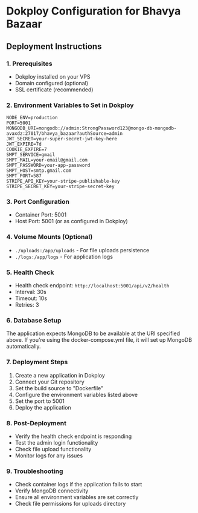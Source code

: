 # Dokploy Configuration for Bhavya Bazaar

## Deployment Instructions

### 1. Prerequisites

- Dokploy installed on your VPS
- Domain configured (optional)
- SSL certificate (recommended)

### 2. Environment Variables to Set in Dokploy

```
NODE_ENV=production
PORT=5001
MONGODB_URI=mongodb://admin:StrongPassword123@mongo-db-mongodb-avaxdz:27017/bhavya_bazaar?authSource=admin
JWT_SECRET=your-super-secret-jwt-key-here
JWT_EXPIRE=7d
COOKIE_EXPIRE=7
SMPT_SERVICE=gmail
SMPT_MAIL=your-email@gmail.com
SMPT_PASSWORD=your-app-password
SMPT_HOST=smtp.gmail.com
SMPT_PORT=587
STRIPE_API_KEY=your-stripe-publishable-key
STRIPE_SECRET_KEY=your-stripe-secret-key
```

### 3. Port Configuration

- Container Port: 5001
- Host Port: 5001 (or as configured in Dokploy)

### 4. Volume Mounts (Optional)

- `./uploads:/app/uploads` - For file uploads persistence
- `./logs:/app/logs` - For application logs

### 5. Health Check

- Health check endpoint: `http://localhost:5001/api/v2/health`
- Interval: 30s
- Timeout: 10s
- Retries: 3

### 6. Database Setup

The application expects MongoDB to be available at the URI specified above. If you're using the docker-compose.yml file, it will set up MongoDB automatically.

### 7. Deployment Steps

1. Create a new application in Dokploy
2. Connect your Git repository
3. Set the build source to "Dockerfile"
4. Configure the environment variables listed above
5. Set the port to 5001
6. Deploy the application

### 8. Post-Deployment

- Verify the health check endpoint is responding
- Test the admin login functionality
- Check file upload functionality
- Monitor logs for any issues

### 9. Troubleshooting

- Check container logs if the application fails to start
- Verify MongoDB connectivity
- Ensure all environment variables are set correctly
- Check file permissions for uploads directory
